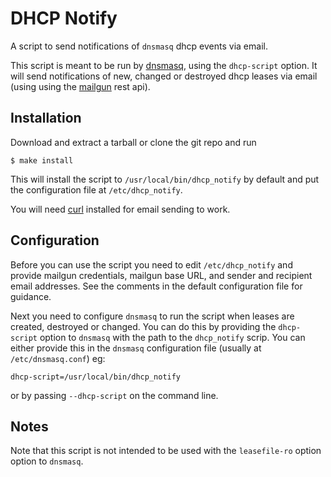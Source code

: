 # DHCP Notify

A script to send notifications of `dnsmasq` dhcp events via email.

This script is meant to be run by [dnsmasq](http://www.thekelleys.org.uk/dnsmasq/doc.html), using
the `dhcp-script` option. It will send notifications of new, changed or destroyed dhcp leases via
email (using using the [mailgun](https://www.mailgun.com/) rest api).

## Installation

Download and extract a tarball or clone the git repo and run

    $ make install

This will install the script to `/usr/local/bin/dhcp_notify` by default and put the configuration
file at `/etc/dhcp_notify`.

You will need [curl](https://curl.haxx.se/) installed for email sending to work.

## Configuration

Before you can use the script you need to edit `/etc/dhcp_notify` and provide mailgun credentials,
mailgun base URL, and sender and recipient email addresses. See the comments in the default
configuration file for guidance.

Next you need to configure `dnsmasq` to run the script when leases are created, destroyed or
changed.  You can do this by providing the `dhcp-script` option to `dnsmasq` with the path to the
`dhcp_notify` scrip. You can either provide this in the `dnsmasq` configuration file (usually at
`/etc/dnsmasq.conf`) eg:

    dhcp-script=/usr/local/bin/dhcp_notify

or by passing `--dhcp-script` on the command line.

## Notes

Note that this script is not intended to be used with the `leasefile-ro` option option to `dnsmasq`.
